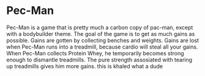 # Pec-Man
Pec-Man is a game that is pretty much a carbon copy of pac-man, except with a bodybuilder theme.
The goal of the game is to get as much gains as possible. Gains are gotten by collecting benches and weights. Gains are lost when Pec-Man runs into a treadmill, because cardio will steal all your gains. When Pec-Man collects Protein Whey, he temporarily becomes strong enough to dismantle treadmills. The pure strength assosiated with tearing up treadmills gives him more gains.
this is khaled what a dude
